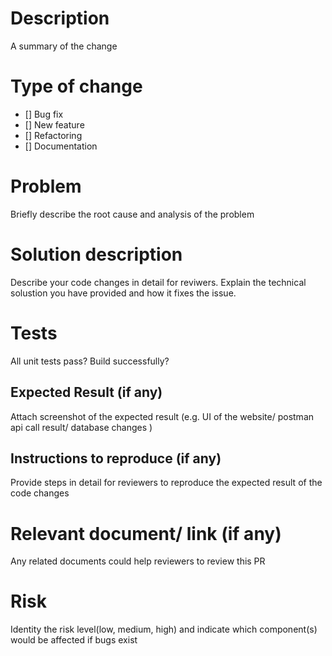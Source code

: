 # Description 
A summary of the change 

# Type of change 
- [] Bug fix
- [] New feature
- [] Refactoring
- [] Documentation 

# Problem
Briefly describe the root cause and analysis of the problem 

# Solution description
Describe your code changes in detail for reviwers. 
Explain the technical solustion you have provided and how it fixes the issue.

# Tests 
All unit tests pass?
Build successfully? 

## Expected Result (if any) 
Attach screenshot of the expected result (e.g. UI of the website/ postman api call result/ database changes )

## Instructions to reproduce (if any) 
Provide steps in detail for reviewers to reproduce the expected result of the code changes 

# Relevant document/ link (if any) 
Any related documents could help reviewers to review this PR 

# Risk
Identity the risk level(low, medium, high) and indicate which component(s) would be affected if bugs exist 
